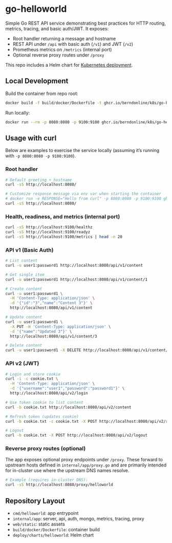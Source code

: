 # go-helloworld

Simple Go REST API service demonstrating best practices for HTTP routing, metrics, tracing, and basic auth/JWT. It exposes:
- Root handler returning a message and hostname
- REST API under `/api` with basic auth (`/v1`) and JWT (`/v2`)
- Prometheus metrics on `/metrics` (internal port)
- Optional reverse proxy routes under `/proxy`

This repo includes a Helm chart for [Kubernetes deployment](./deploy/README.md).

## Local Development

Build the container from repo root:

```bash
docker build -f build/docker/Dockerfile -t ghcr.io/berndonline/k8s/go-helloworld:dev .
```

Run locally:

```bash
docker run --rm -p 8080:8080 -p 9100:9100 ghcr.io/berndonline/k8s/go-helloworld:dev
```

## Usage with curl

Below are examples to exercise the service locally (assuming it’s running with `-p 8080:8080 -p 9100:9100`).

### Root handler

```bash
# Default greeting + hostname
curl -sS http://localhost:8080/

# Customize response message via env var when starting the container
# docker run -e RESPONSE="Hello from curl" -p 8080:8080 -p 9100:9100 ghcr.io/berndonline/k8s/go-helloworld:dev
curl -sS http://localhost:8080/
```

### Health, readiness, and metrics (internal port)

```bash
curl -sS http://localhost:9100/healthz
curl -sS http://localhost:9100/readyz
curl -sS http://localhost:9100/metrics | head -n 20
```

### API v1 (Basic Auth)

```bash
# List content
curl -u user1:password1 http://localhost:8080/api/v1/content

# Get single item
curl -u user1:password1 http://localhost:8080/api/v1/content/1

# Create content
curl -u user1:password1 \
  -H 'Content-Type: application/json' \
  -d '{"id":"3","name":"Content 3"}' \
  http://localhost:8080/api/v1/content

# Update content
curl -u user1:password1 \
  -X PUT -H 'Content-Type: application/json' \
  -d '{"name":"Updated 3"}' \
  http://localhost:8080/api/v1/content/3

# Delete content
curl -u user1:password1 -X DELETE http://localhost:8080/api/v1/content/3
```

### API v2 (JWT)

```bash
# Login and store cookie
curl -i -c cookie.txt \
  -H 'Content-Type: application/json' \
  -d '{"username":"user1","password":"password1"}' \
  http://localhost:8080/api/v2/login

# Use token cookie to list content
curl -b cookie.txt http://localhost:8080/api/v2/content

# Refresh token (updates cookie)
curl -b cookie.txt -c cookie.txt -X POST http://localhost:8080/api/v2/refresh

# Logout
curl -b cookie.txt -X POST http://localhost:8080/api/v2/logout
```

### Reverse proxy routes (optional)

The app exposes optional proxy endpoints under `/proxy`. These forward to upstream hosts defined in `internal/app/proxy.go` and are primarily intended for in-cluster use where the upstream DNS names resolve.

```bash
# Example (requires in-cluster DNS):
curl -sS http://localhost:8080/proxy/helloworld
```

## Repository Layout

- `cmd/helloworld`: app entrypoint
- `internal/app`: server, api, auth, mongo, metrics, tracing, proxy
- `web/static`: static assets
- `build/docker/Dockerfile`: container build
- `deploy/charts/helloworld`: Helm chart
